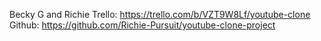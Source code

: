 Becky G and Richie Trello: https://trello.com/b/VZT9W8Lf/youtube-clone
Github: https://github.com/Richie-Pursuit/youtube-clone-project
